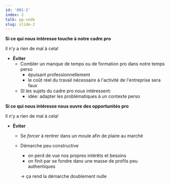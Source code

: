```yaml
---
id: '001-2'
index: 2
talk: pp-code
slug: slide-2
---
```

**Si ce qui nous intéresse touche à notre cadre pro**

Il n’y a rien de mal à cela!

- **Éviter**
  - Combler un manque de temps ou de formation pro dans notre temps perso
    - épuisant professionnellement
    - le coût réel du travail nécessaire à l'activité de l'entreprise sera faux
  - SI les sujets du cadre pro nous intéressent:
    - idée: adapter les problématiques à un contexte perso

**Si ce qui nous intéresse nous ouvre des opportunités pro**

Il n’y a rien de mal à cela!

- **Éviter**
  - Se _forcer_ à rentrer dans un moule afin de plaire au marché
  - Démarche peu constructive
    - on perd de vue nos propres intérêts et besoins
    - on finit par se fondre dans une masse de profils peu authentiques

    → ça rend la démarche doublement nulle
